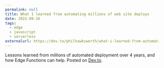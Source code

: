 ```yaml
---
permalink: null
title: What I learned from automating millions of web site deploys
date: 2022-09-26
tags:
  - edge
  - javascript
  - serverless
externalurl: https://dev.to/philhawksworth/what-i-learned-from-automating-millions-of-web-site-deploys-3akg
---
```


Lessons learned from millions of automated deployment over 4 years, and how Edge Functions can help. Posted on [Dev.to](https://dev.to/philhawksworth/what-i-learned-from-automating-millions-of-web-site-deploys-3akg).
